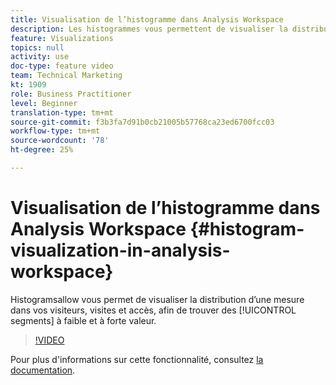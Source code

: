 ```yaml
---
title: Visualisation de l’histogramme dans Analysis Workspace
description: Les histogrammes vous permettent de visualiser la distribution d’une mesure dans vos visiteurs, visites et accès actuels, afin de trouver des segments à forte et à faible valeur.
feature: Visualizations
topics: null
activity: use
doc-type: feature video
team: Technical Marketing
kt: 1909
role: Business Practitioner
level: Beginner
translation-type: tm+mt
source-git-commit: f3b3fa7d91b0cb21005b57768ca23ed6700fcc03
workflow-type: tm+mt
source-wordcount: '78'
ht-degree: 25%

---
```



# Visualisation de l’histogramme dans Analysis Workspace {#histogram-visualization-in-analysis-workspace}

 Histogramsallow vous permet de visualiser la distribution d’une   mesure dans vos visiteurs, visites et accès, afin de trouver des  [!UICONTROL segments] à faible et à forte valeur.

>[!VIDEO](https://video.tv.adobe.com/v/23725/?quality=12)

Pour plus d&#39;informations sur cette fonctionnalité, consultez [la documentation](https://marketing.adobe.com/resources/help/fr_FR/analytics/analysis-workspace/histogram.html).
